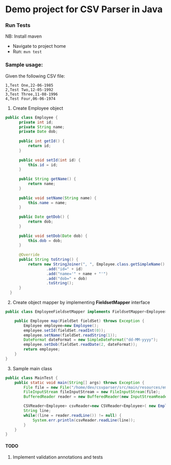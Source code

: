 # Demo project for CSV Parser in Java

### Run Tests

NB: Install maven

- Navigate to project home
- Run: `mvn test`

### Sample usage:
Given the following CSV file:
```csv
1,Test One,22-06-1985
2,Test Two,12-05-1992
3,Test Three,11-08-1996
4,Test Four,06-06-1974
```

1. Create Employee object

```java
public class Employee {
      private int id;
      private String name;
      private Date dob;
  
      public int getId() {
          return id;
      }
  
      public void setId(int id) {
          this.id = id;
      }
  
      public String getName() {
          return name;
      }
  
      public void setName(String name) {
          this.name = name;
      }
  
      public Date getDob() {
          return dob;
      }
  
      public void setDob(Date dob) {
          this.dob = dob;
      }
  
      @Override
      public String toString() {
          return new StringJoiner(", ", Employee.class.getSimpleName() + "[", "]")
                  .add("id=" + id)
                  .add("name='" + name + "'")
                  .add("dob=" + dob)
                  .toString();
      }
  }
```

2. Create object mapper by implementing **FieldsetMapper<T>** interface

```java
public class EmployeeFieldsetMapper implements FieldsetMapper<Employee> {

    public Employee map(FieldSet fieldSet) throws Exception {
        Employee employee=new Employee();
        employee.setId(fieldSet.readInt(0));
        employee.setName(fieldSet.readString(1));
        DateFormat dateFormat = new SimpleDateFormat("dd-MM-yyyy");
        employee.setDob(fieldSet.readDate(2, dateFormat));
        return employee;
    }
}
```

3. Sample main class
```java
public class MainTest {
    public static void main(String[] args) throws Exception {
        File file = new File("/home/dev/csvparser/src/main/resources/employees.csv");
        FileInputStream fileInputStream = new FileInputStream(file);
        BufferedReader reader = new BufferedReader(new InputStreamReader(fileInputStream));

        CSVReader<Employee> csvReader=new CSVReader<Employee>( new EmployeeFieldsetMapper());
        String line;
        while((line = reader.readLine()) != null) {
            System.err.println(csvReader.readLine(line));
        }
    }
}
```

#### TODO
1. Implement validation annotations and tests